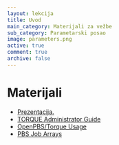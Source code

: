 ```yaml
---
layout: lekcija
title: Uvod
main_category: Materijali za vežbe
sub_category: Parametarski posao
image: parameters.png
active: true
comment: true
archive: false
---
```


# Materijali

* [Prezentacija.](/assets/os2/klaster/Klaster_racunari.pdf)
* [TORQUE Administrator Guide](http://docs.adaptivecomputing.com/torque/4-2-10/help.htm)
* [OpenPBS/Torque Usage](http://www.democritos.it/activities/IT-MC/documentation/newinterface/pages/runningcodes.html)
* [PBS Job Arrays](http://arc-ts.umich.edu/software/torque/job-arrays/)
